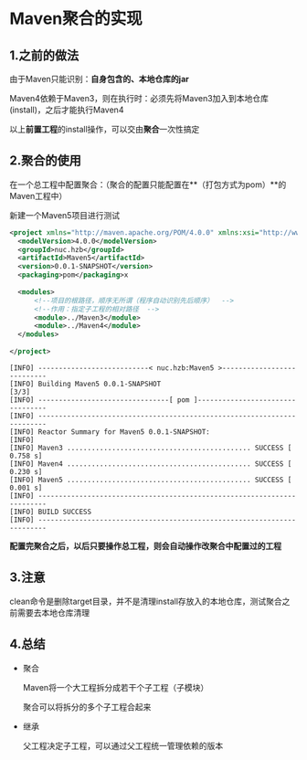 # Maven聚合的实现

## 1.之前的做法

由于Maven只能识别：**自身包含的、本地仓库的jar**

Maven4依赖于Maven3，则在执行时：必须先将Maven3加入到本地仓库(install)，之后才能执行Maven4

以上**前置工程**的install操作，可以交由**聚合**一次性搞定

## 2.聚合的使用

在一个总工程中配置聚合：（聚合的配置只能配置在**（打包方式为pom）**的Maven工程中）

新建一个Maven5项目进行测试

```xml
<project xmlns="http://maven.apache.org/POM/4.0.0" xmlns:xsi="http://www.w3.org/2001/XMLSchema-instance" xsi:schemaLocation="http://maven.apache.org/POM/4.0.0 https://maven.apache.org/xsd/maven-4.0.0.xsd">
  <modelVersion>4.0.0</modelVersion>
  <groupId>nuc.hzb</groupId>
  <artifactId>Maven5</artifactId>
  <version>0.0.1-SNAPSHOT</version>
  <packaging>pom</packaging>x
  
  <modules>
      <!--项目的根路径，顺序无所谓（程序自动识别先后顺序）  -->
      <!--作用：指定子工程的相对路径  -->
      <module>../Maven3</module>
      <module>../Maven4</module>
  </modules>
  
</project>
```

```
[INFO] ---------------------------< nuc.hzb:Maven5 >---------------------------
[INFO] Building Maven5 0.0.1-SNAPSHOT                                     [3/3]
[INFO] --------------------------------[ pom ]---------------------------------
[INFO] ------------------------------------------------------------------------
[INFO] Reactor Summary for Maven5 0.0.1-SNAPSHOT:
[INFO] 
[INFO] Maven3 ............................................. SUCCESS [  0.758 s]
[INFO] Maven4 ............................................. SUCCESS [  0.230 s]
[INFO] Maven5 ............................................. SUCCESS [  0.001 s]
[INFO] ------------------------------------------------------------------------
[INFO] BUILD SUCCESS
[INFO] ------------------------------------------------------------------------
```

**配置完聚合之后，以后只要操作总工程，则会自动操作改聚合中配置过的工程**

## 3.注意

clean命令是删除target目录，并不是清理install存放入的本地仓库，测试聚合之前需要去本地仓库清理

## 4.总结

- 聚合

  Maven将一个大工程拆分成若干个子工程（子模块） 

  聚合可以将拆分的多个子工程合起来

- 继承

  父工程决定子工程，可以通过父工程统一管理依赖的版本